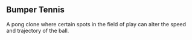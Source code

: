 ## Bumper Tennis

A pong clone where certain spots in the field of play can alter the speed and trajectory of the ball.


